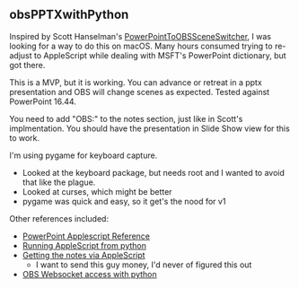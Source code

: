 ## obsPPTXwithPython

Inspired by Scott Hanselman's [PowerPointToOBSSceneSwitcher][1], I was looking for a way to do this on macOS. Many hours consumed trying to re-adjust to AppleScript while dealing with MSFT's PowerPoint dictionary, but got there.

This is a MVP, but it is working. You can advance or retreat in a pptx presentation and OBS will change scenes as expected. Tested against PowerPoint 16.44.

You need to add "OBS:<SCENENAME>" to the notes section, just like in Scott's implmentation. You should have the presentation in Slide Show view for this to work. 

I'm using pygame for keyboard capture.   
* Looked at the keyboard package, but needs root and I wanted to avoid that like the plague.
* Looked at curses, which might be better  
* pygame was quick and easy, so it get's the nood for v1  

Other references included:
* [PowerPoint Applescript Reference][2]
* [Running AppleScript from python][3]
* [Getting the notes via AppleScript][4]
    * I want to send this guy money, I'd never of figured this out
* [OBS Websocket access with python][5]

[1]:https://github.com/shanselman/PowerPointToOBSSceneSwitcher
[2]:http://www.codemunki.com/PPT2004AppleScriptRef.pdf
[3]:https://stackoverflow.com/questions/2940916/how-do-i-embed-an-applescript-in-a-python-script#2941735
[4]:https://stackoverflow.com/questions/12817639/how-can-i-access-the-text-of-notes-in-a-ppt-file-via-applescript
[5]:https://github.com/Elektordi/obs-websocket-py
